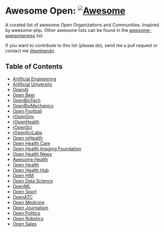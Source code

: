 # Awesome Open: [![Awesome](https://cdn.rawgit.com/sindresorhus/awesome/d7305f38d29fed78fa85652e3a63e154dd8e8829/media/badge.svg)](https://github.com/paulhendricks/awesome-open)

A curated list of awesome Open Organizations and Communities. Inspired by awesome-php.
Other awesome lists can be found in the [awesome-awesomeness](https://github.com/bayandin/awesome-awesomeness) list.

If you want to contribute to this list (please do), send me a pull request or contact me [@pmhendri](https://www.twitter.com/pmhendri).

## Table of Contents

* [Artificial Engineering](https://github.com/Artificial-Engineering)
* [Artificial University](https://github.com/Artificial-University)
* [OpenAI](https://github.com/openai)
* [Open Beer](https://github.com/openbeer)
* [OpenBioTech](https://github.com/openbiotech)
* [OpenBioMechanics](https://github.com/openbiomechanics)
* [Open Football](https://github.com/openfootball)
* [rOpenGov](https://github.com/rOpenGov)
* [rOpenHealth](https://github.com/rOpenGov)
* [rOpenSci](https://github.com/ropensci)
* [rOpenSciLabs](https://github.com/ropenscilabs)
* [Open mHealth](https://github.com/openmhealth)
* [Open Health Care](https://github.com/openhealthcare)
* [Open Health Imaging Foundation](https://github.com/OHIF)
* [Open Health News](http://www.openhealthnews.com/)
* [Awesome Health](https://github.com/kakoni/awesome-health)
* [Open Health](http://openhealth.wemaketotem.org/)
* [Open Health Hub](https://www.openhealthhub.org/)
* [Open HIM](http://openhim.org/)
* [Open Data Science](https://github.com/sods)
* [OpenML](https://github.com/OpenML)
* [Open Sport](https://github.com/opensport)
* [OpenATC](https://github.com/kfichter/OpenATC)
* [Open Medicine](https://github.com/openmedicine)
* [Open Journalism](https://github.com/openjournalism)
* [Open Politics](https://github.com/openpolitics)
* [Open Robotics](https://github.com/openrobotics)
* [Open Sales](https://github.com/opensales)
